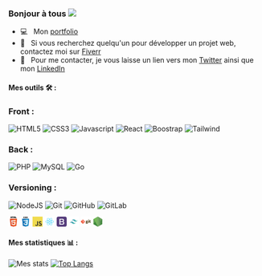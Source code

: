 ### Bonjour à tous <img src="https://media.giphy.com/media/hvRJCLFzcasrR4ia7z/giphy.gif" width="32px">

- 💻 &nbsp; Mon [portfolio](https://ryan-pina.com/)
- 💼 &nbsp; Si vous recherchez quelqu'un pour développer un projet web, contactez moi sur [Fiverr](https://www.fiverr.com/n95ryan)
- 💬 &nbsp; Pour me contacter, je vous laisse un lien vers mon [Twitter](https://twitter.com/N95_Ryan) ainsi que mon [LinkedIn](https://www.linkedin.com/in/ryan-pina-silasse/)

#### Mes outils 🛠 :
  ### Front :

![HTML5](https://img.shields.io/badge/HTML5-orange?style=for-the-badge&logo=html5&logoColor=white&color=rgb(227%2C%2079%2C%2038))
![CSS3](https://img.shields.io/badge/CSS3-blue?style=for-the-badge&logo=css3&logoColor=white&color=%231572B6)
![Javascript](https://img.shields.io/badge/Javascript-blue?style=for-the-badge&logo=javascript&logoColor=%23F7DF1E&color=grey)
![React](https://img.shields.io/badge/React-blue?style=for-the-badge&logo=react&logoColor=grey&color=%2361DAFB)
![Boostrap](https://img.shields.io/badge/Bootstrap-black?style=for-the-badge&logo=bootstrap&logoColor=white&color=%237952B3)
![Tailwind](https://img.shields.io/badge/Tailwind-blue?style=for-the-badge&logo=tailwindcss&logoColor=white&color=%2306B6D4)

  ### Back :
  
![PHP](https://img.shields.io/badge/PHP-black?style=for-the-badge&logo=php&logoColor=white&color=%23777BB4)
![MySQL](https://img.shields.io/badge/MySQL-black?style=for-the-badge&logo=mysql&logoColor=white&color=%234479A1)
![Go](https://img.shields.io/badge/GO-black?style=for-the-badge&logo=go&logoColor=white&color=%2300ADD8)

  ### Versioning :

![NodeJS](https://img.shields.io/badge/NodeJS-black?style=for-the-badge&logo=nodedotjs&logoColor=white&color=%23339933)
![Git](https://img.shields.io/badge/Git-black?style=for-the-badge&logo=git&logoColor=white&color=%23F05032)
![GitHub](https://img.shields.io/badge/GitHub-black?style=for-the-badge&logo=github&logoColor=white&color=%23181717)
![GitLab](https://img.shields.io/badge/GitLab-black?style=for-the-badge&logo=gitlab&logoColor=white&color=%23FC6D26)



<code><img height="20" src="https://raw.githubusercontent.com/github/explore/80688e429a7d4ef2fca1e82350fe8e3517d3494d/topics/html/html.png"></code>
<code><img height="20" src="https://raw.githubusercontent.com/github/explore/80688e429a7d4ef2fca1e82350fe8e3517d3494d/topics/css/css.png"></code>
<code><img height="20" src="https://raw.githubusercontent.com/github/explore/80688e429a7d4ef2fca1e82350fe8e3517d3494d/topics/javascript/javascript.png"></code>
<code><img height="20" src="https://raw.githubusercontent.com/github/explore/80688e429a7d4ef2fca1e82350fe8e3517d3494d/topics/react/react.png"></code>
<code><img height="20" src="https://raw.githubusercontent.com/github/explore/80688e429a7d4ef2fca1e82350fe8e3517d3494d/topics/bootstrap/bootstrap.png"></code>
<code><img height="20" src="https://raw.githubusercontent.com/github/explore/80688e429a7d4ef2fca1e82350fe8e3517d3494d/topics/tailwind/tailwind.png"></code>
<code><img height="20" src="https://raw.githubusercontent.com/github/explore/80688e429a7d4ef2fca1e82350fe8e3517d3494d/topics/git/git.png"></code>
<code><img height="20" src="https://raw.githubusercontent.com/github/explore/80688e429a7d4ef2fca1e82350fe8e3517d3494d/topics/nodejs/nodejs.png"></code>

#### Mes statistiques 📊 :

![Mes stats](https://github-readme-stats.vercel.app/api?username=N95Ryan&show_icons=true&theme=tokyonight)
[![Top Langs](https://github-readme-stats.vercel.app/api/top-langs/?username=N95Ryan&layout=donut&theme=tokyonight)](https://github.com/anuraghazra/github-readme-stats)
